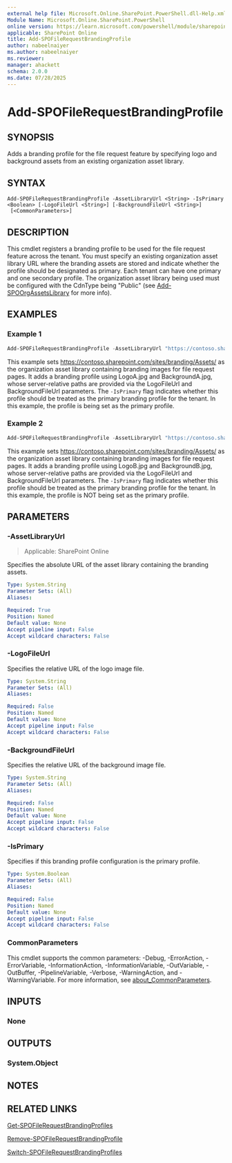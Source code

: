 ```yaml
---
external help file: Microsoft.Online.SharePoint.PowerShell.dll-Help.xml
Module Name: Microsoft.Online.SharePoint.PowerShell
online version: https://learn.microsoft.com/powershell/module/sharepoint-online/add-spofilerequestbrandingprofile
applicable: SharePoint Online
title: Add-SPOFileRequestBrandingProfile
author: nabeelnaiyer
ms.author: nabeelnaiyer
ms.reviewer:
manager: ahackett
schema: 2.0.0
ms.date: 07/28/2025
---
```


# Add-SPOFileRequestBrandingProfile

## SYNOPSIS

Adds a branding profile for the file request feature by specifying logo and background assets from an existing organization asset library.

## SYNTAX

```
Add-SPOFileRequestBrandingProfile -AssetLibraryUrl <String> -IsPrimary <Boolean> [-LogoFileUrl <String>] [-BackgroundFileUrl <String>]
 [<CommonParameters>]
```

## DESCRIPTION

This cmdlet registers a branding profile to be used for the file request feature across the tenant. You must specify an existing organization asset library URL where the branding assets are stored and indicate whether the profile should be designated as primary. Each tenant can have one primary and one secondary profile. The organization asset library being used must be configured with the CdnType being "Public" (see [Add-SPOOrgAssetsLibrary](/powershell/module/sharepoint-online/add-spoorgassetslibrary) for more info).

## EXAMPLES

### Example 1

```powershell
Add-SPOFileRequestBrandingProfile -AssetLibraryUrl "https://contoso.sharepoint.com/sites/branding/Assets" -LogoFileUrl "/sites/branding/Assets/LogoA.jpg" -BackgroundFileUrl "/sites/branding/Assets/BackgroundA.jpg" -IsPrimary $true
```

This example sets https://contoso.sharepoint.com/sites/branding/Assets/ as the organization asset library containing branding images for file request pages. It adds a branding profile using LogoA.jpg and BackgroundA.jpg, whose server-relative paths are provided via the LogoFileUrl and BackgroundFileUrl parameters. The `-IsPrimary` flag indicates whether this profile should be treated as the primary branding profile for the tenant. In this example, the profile is being set as the primary profile.

### Example 2

```powershell
Add-SPOFileRequestBrandingProfile -AssetLibraryUrl "https://contoso.sharepoint.com/sites/branding/Assets" -LogoFileUrl "/sites/branding/Assets/LogoB.jpg" -BackgroundFileUrl "/sites/branding/Assets/BackgroundB.jpg" -IsPrimary $false
```

This example sets https://contoso.sharepoint.com/sites/branding/Assets/ as the organization asset library containing branding images for file request pages. It adds a branding profile using LogoB.jpg and BackgroundB.jpg, whose server-relative paths are provided via the LogoFileUrl and BackgroundFileUrl parameters. The `-IsPrimary` flag indicates whether this profile should be treated as the primary branding profile for the tenant. In this example, the profile is NOT being set as the primary profile.

## PARAMETERS

### -AssetLibraryUrl

> Applicable: SharePoint Online

Specifies the absolute URL of the asset library containing the branding assets.

```yaml
Type: System.String
Parameter Sets: (All)
Aliases:

Required: True
Position: Named
Default value: None
Accept pipeline input: False
Accept wildcard characters: False
```

### -LogoFileUrl

Specifies the relative URL of the logo image file.

```yaml
Type: System.String
Parameter Sets: (All)
Aliases:

Required: False
Position: Named
Default value: None
Accept pipeline input: False
Accept wildcard characters: False
```

### -BackgroundFileUrl

Specifies the relative URL of the background image file.

```yaml
Type: System.String
Parameter Sets: (All)
Aliases:

Required: False
Position: Named
Default value: None
Accept pipeline input: False
Accept wildcard characters: False
```

### -IsPrimary
Specifies if this branding profile configuration is the primary profile.

```yaml
Type: System.Boolean
Parameter Sets: (All)
Aliases:

Required: False
Position: Named
Default value: None
Accept pipeline input: False
Accept wildcard characters: False
```

### CommonParameters

This cmdlet supports the common parameters: -Debug, -ErrorAction, -ErrorVariable, -InformationAction, -InformationVariable, -OutVariable, -OutBuffer, -PipelineVariable, -Verbose, -WarningAction, and -WarningVariable. For more information, see [about_CommonParameters](https://go.microsoft.com/fwlink/p/?LinkID=113216).

## INPUTS

### None

## OUTPUTS

### System.Object

## NOTES

## RELATED LINKS

[Get-SPOFileRequestBrandingProfiles](/powershell/module/sharepoint-online/get-spofilerequestbrandingprofiles)

[Remove-SPOFileRequestBrandingProfile](/powershell/module/sharepoint-online/remove-spofilerequestbrandingprofile)

[Switch-SPOFileRequestBrandingProfiles](/powershell/module/sharepoint-online/switch-spofilerequestbrandingprofiles)
